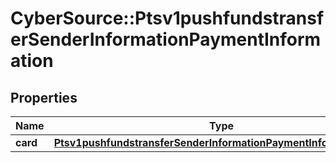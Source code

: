 # CyberSource::Ptsv1pushfundstransferSenderInformationPaymentInformation

## Properties
Name | Type | Description | Notes
------------ | ------------- | ------------- | -------------
**card** | [**Ptsv1pushfundstransferSenderInformationPaymentInformationCard**](Ptsv1pushfundstransferSenderInformationPaymentInformationCard.md) |  | [optional] 


